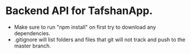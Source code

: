 # Backend API for TafshanApp.
* Make sure to run "npm install" on first try to download any dependencies.
* .gitignore will list folders and files that git will not track and push to the master branch.
